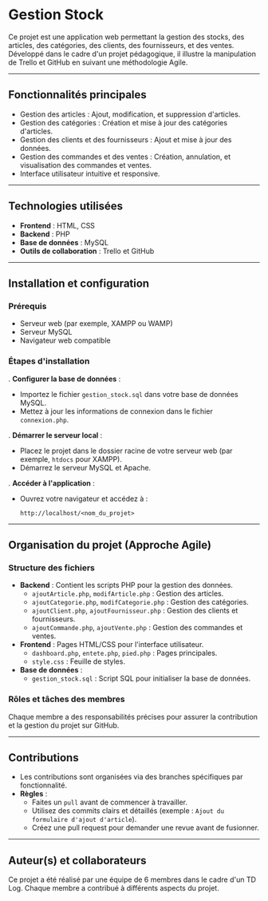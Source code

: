 # Gestion Stock 

Ce projet est une application web permettant la gestion des stocks, des articles, des catégories, des clients, des fournisseurs, et des ventes. Développé dans le cadre d'un projet pédagogique, il illustre la manipulation de Trello et GitHub en suivant une méthodologie Agile.

---

## **Fonctionnalités principales**
- Gestion des articles : Ajout, modification, et suppression d'articles.
- Gestion des catégories : Création et mise à jour des catégories d'articles.
- Gestion des clients et des fournisseurs : Ajout et mise à jour des données.
- Gestion des commandes et des ventes : Création, annulation, et visualisation des commandes et ventes.
- Interface utilisateur intuitive et responsive.

---

## **Technologies utilisées**
- **Frontend** : HTML, CSS
- **Backend** : PHP
- **Base de données** : MySQL
- **Outils de collaboration** : Trello et GitHub

---

## **Installation et configuration**

### **Prérequis**
- Serveur web (par exemple, XAMPP ou WAMP)
- Serveur MySQL
- Navigateur web compatible

### **Étapes d'installation**


. **Configurer la base de données** :
   - Importez le fichier `gestion_stock.sql` dans votre base de données MySQL.
   - Mettez à jour les informations de connexion dans le fichier `connexion.php`.

. **Démarrer le serveur local** :
   - Placez le projet dans le dossier racine de votre serveur web (par exemple, `htdocs` pour XAMPP).
   - Démarrez le serveur MySQL et Apache.

. **Accéder à l'application** :
   - Ouvrez votre navigateur et accédez à :
     ```
     http://localhost/<nom_du_projet>
     ```

---

## **Organisation du projet (Approche Agile)**

### **Structure des fichiers**
- **Backend** : Contient les scripts PHP pour la gestion des données.
  - `ajoutArticle.php`, `modifArticle.php` : Gestion des articles.
  - `ajoutCategorie.php`, `modifCategorie.php` : Gestion des catégories.
  - `ajoutClient.php`, `ajoutFournisseur.php` : Gestion des clients et fournisseurs.
  - `ajoutCommande.php`, `ajoutVente.php` : Gestion des commandes et ventes.
- **Frontend** : Pages HTML/CSS pour l'interface utilisateur.
  - `dashboard.php`, `entete.php`, `pied.php` : Pages principales.
  - `style.css` : Feuille de styles.
- **Base de données** :
  - `gestion_stock.sql` : Script SQL pour initialiser la base de données.

### **Rôles et tâches des membres**
Chaque membre a des responsabilités précises pour assurer la contribution et la gestion du projet sur GitHub.

---

## **Contributions**
- Les contributions sont organisées via des branches spécifiques par fonctionnalité.
- **Règles** :
  - Faites un `pull` avant de commencer à travailler.
  - Utilisez des commits clairs et détaillés (exemple : `Ajout du formulaire d'ajout d'article`).
  - Créez une pull request pour demander une revue avant de fusionner.

---

## **Auteur(s) et collaborateurs**
Ce projet a été réalisé par une équipe de 6 membres dans le cadre d'un TD Log. Chaque membre a contribué à différents aspects du projet.


